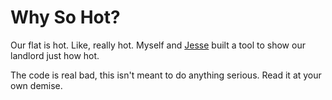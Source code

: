 # Why So Hot?

Our flat is hot. Like, really hot. Myself and [Jesse](https://github.com/jessethegame) built a tool to show our landlord just how hot.

The code is real bad, this isn't meant to do anything serious. Read it at your own demise.
